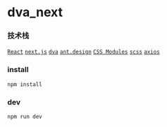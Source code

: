 # dva_next

### 技术栈
<a href="https://zh-hans.reactjs.org/">`React`</a> 
<a href="https://nextjs.org/docs">`next.js`</a> 
<a href="https://dvajs.com/guide/">`dva`</a>
<a href="https://ant.design/docs/react/introduce-cn">`ant.design`</a>
<a href="https://github.com/css-modules/css-modules">`CSS Modules`</a>
<a href="http://sass.bootcss.com/docs/sass-reference/">`scss`</a>
<a href="https://www.kancloud.cn/yunye/axios/234845">`axios`</a>


### install

```
npm install
```

### dev

```
npm run dev
```

